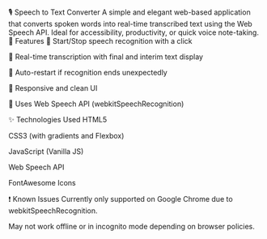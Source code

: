 🎙️ Speech to Text Converter
A simple and elegant web-based application that converts spoken words into real-time transcribed text using the Web Speech API. Ideal for accessibility, productivity, or quick voice note-taking.
🚀 Features
🎤 Start/Stop speech recognition with a click

🧠 Real-time transcription with final and interim text display

🔄 Auto-restart if recognition ends unexpectedly

📱 Responsive and clean UI

🧩 Uses Web Speech API (webkitSpeechRecognition)

✨ Technologies Used
HTML5

CSS3 (with gradients and Flexbox)

JavaScript (Vanilla JS)

Web Speech API

FontAwesome Icons

❗ Known Issues
Currently only supported on Google Chrome due to webkitSpeechRecognition.

May not work offline or in incognito mode depending on browser policies.

